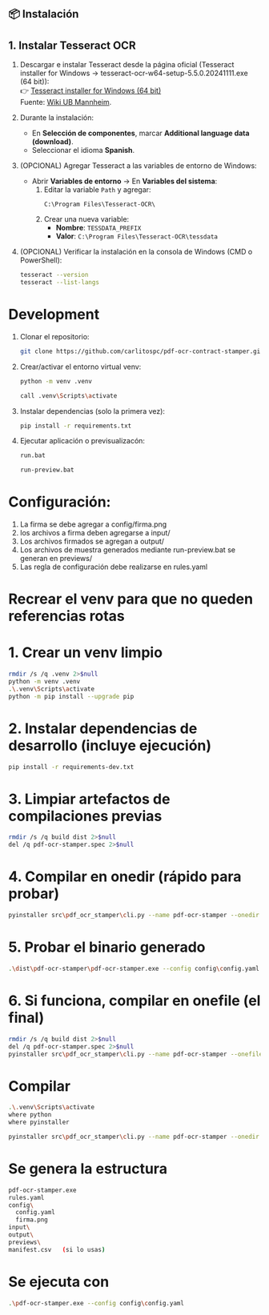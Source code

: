 ## 📦 Instalación

## 1. Instalar Tesseract OCR

1. Descargar e instalar Tesseract desde la página oficial (Tesseract installer for Windows -> tesseract-ocr-w64-setup-5.5.0.20241111.exe (64 bit)):  
   👉 [Tesseract installer for Windows (64 bit)](https://github.com/tesseract-ocr/tesseract/releases/download/5.5.0/tesseract-ocr-w64-setup-5.5.0.20241111.exe)  
   Fuente: [Wiki UB Mannheim](https://github.com/UB-Mannheim/tesseract/wiki).

2. Durante la instalación:
   - En **Selección de componentes**, marcar **Additional language data (download)**.
   - Seleccionar el idioma **Spanish**.

3. (OPCIONAL) Agregar Tesseract a las variables de entorno de Windows:
   - Abrir **Variables de entorno** → En **Variables del sistema**:
     1. Editar la variable `Path` y agregar:
        ```
        C:\Program Files\Tesseract-OCR\
        ```
     2. Crear una nueva variable:
        - **Nombre**: `TESSDATA_PREFIX`
        - **Valor**: `C:\Program Files\Tesseract-OCR\tessdata`

4. (OPCIONAL) Verificar la instalación en la consola de Windows (CMD o PowerShell):
   ```bash
   tesseract --version
   tesseract --list-langs

# Development

1. Clonar el repositorio:
    ```bash
    git clone https://github.com/carlitospc/pdf-ocr-contract-stamper.git
    ```
2. Crear/activar el entorno virtual venv:
    ```bash
    python -m venv .venv
    ```
    ```bash
    call .venv\Scripts\activate
    ```
3. Instalar dependencias (solo la primera vez):
    ```bash
    pip install -r requirements.txt
    ```
4. Ejecutar aplicación o previsualizacón:
    ```bash
    run.bat
    ```
    ```bash
    run-preview.bat
    ```

# Configuración:

1. La firma se debe agregar a config/firma.png
2. los archivos a firma deben agregarse a input/
3. Los archivos firmados se agregan a output/
4. Los archivos de muestra generados mediante run-preview.bat se generan en previews/
5. Las regla de configuración debe realizarse en rules.yaml 

# Recrear el venv para que no queden referencias rotas

# 1. Crear un venv limpio
```bash
rmdir /s /q .venv 2>$null
python -m venv .venv
.\.venv\Scripts\activate
python -m pip install --upgrade pip
```
# 2. Instalar dependencias de desarrollo (incluye ejecución)
```bash
pip install -r requirements-dev.txt
```
# 3. Limpiar artefactos de compilaciones previas
```bash
rmdir /s /q build dist 2>$null
del /q pdf-ocr-stamper.spec 2>$null
```
# 4. Compilar en onedir (rápido para probar)
```bash
pyinstaller src\pdf_ocr_stamper\cli.py --name pdf-ocr-stamper --onedir --console --paths src --hidden-import=typer --hidden-import=click
```
# 5. Probar el binario generado
```bash
.\dist\pdf-ocr-stamper\pdf-ocr-stamper.exe --config config\config.yaml
```
# 6. Si funciona, compilar en onefile (el final)
```bash
rmdir /s /q build dist 2>$null
del /q pdf-ocr-stamper.spec 2>$null
pyinstaller src\pdf_ocr_stamper\cli.py --name pdf-ocr-stamper --onefile --console --paths src --hidden-import=typer --hidden-import=click
```

# Compilar
```bash
.\.venv\Scripts\activate
where python
where pyinstaller
```
```bash
pyinstaller src\pdf_ocr_stamper\cli.py --name pdf-ocr-stamper --onedir --console --paths src --hidden-import=typer --hidden-import=click
```

# Se genera la estructura
```bash
pdf-ocr-stamper.exe
rules.yaml
config\
  config.yaml
  firma.png
input\
output\
previews\
manifest.csv   (si lo usas)
```

# Se ejecuta con
```bash
.\pdf-ocr-stamper.exe --config config\config.yaml
```




